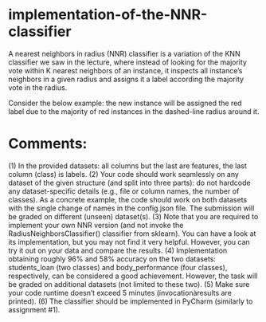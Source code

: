 # implementation-of-the-NNR-classifier

A nearest neighbors in radius (NNR) classifier is a variation of the KNN classifier we saw in the lecture, where instead of looking for the majority vote within K nearest neighbors of an instance, it inspects all instance’s neighbors in a given radius and assigns it a label according the majority vote in the radius.

Consider the below example: the new instance will be assigned the red label due to the majority of red instances in the dashed-line radius around it.

# Comments:
(1) In the provided datasets: all columns but the last are features, the last column (class) is labels.
(2) Your code should work seamlessly on any dataset of the given structure (and split into three parts): do not hardcode any dataset-specific details (e.g., file or column names, the number of classes). As a concrete example, the code should work on both datasets with the single change of names in the config.json file. The submission will be graded on different (unseen) dataset(s).
(3) Note that you are required to implement your own NNR version (and not invoke the RadiusNeighborsClassifier() classifier from sklearn). You can have a look at its implementation, but you may not find it very helpful. However, you can try it out on your data and compare the results.
(4) Implementation obtaining roughly 96% and 58% accuracy on the two datasets: students_loan (two classes) and body_performance (four classes), respectively, can be considered a good achievement. However, the task will be graded on additional datasets (not limited to these two).
(5) Make sure your code runtime doesn’t exceed 5 minutes (invocationàresults are printed). (6) The classifier should be implemented in PyCharm (similarly to assignment #1).
